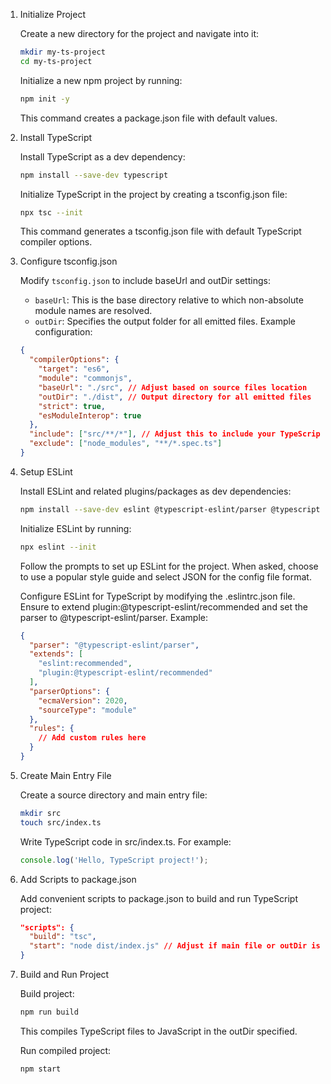 1. Initialize Project

    Create a new directory for the project and navigate into it:

    ```bash
    mkdir my-ts-project
    cd my-ts-project
    ```

    Initialize a new npm project by running:
    ```bash
    npm init -y
    ```
    This command creates a package.json file with default values.

2. Install TypeScript
  
    Install TypeScript as a dev dependency:

    ```bash
    npm install --save-dev typescript
    ```

    Initialize TypeScript in the project by creating a tsconfig.json file:
    
    ```bash
    npx tsc --init
    ```

    This command generates a tsconfig.json file with default TypeScript compiler options.

3. Configure tsconfig.json
  
    Modify ```tsconfig.json``` to include baseUrl and outDir settings:

    - ```baseUrl```: This is the base directory relative to which non-absolute module names are resolved.
    - ```outDir```: Specifies the output folder for all emitted files.
    Example configuration:

    ```json
    {
      "compilerOptions": {
        "target": "es6",
        "module": "commonjs",
        "baseUrl": "./src", // Adjust based on source files location
        "outDir": "./dist", // Output directory for all emitted files
        "strict": true,
        "esModuleInterop": true
      },
      "include": ["src/**/*"], // Adjust this to include your TypeScript files
      "exclude": ["node_modules", "**/*.spec.ts"]
    }
    ```

4. Setup ESLint

    Install ESLint and related plugins/packages as dev dependencies:
    ```bash
    npm install --save-dev eslint @typescript-eslint/parser @typescript-eslint/eslint-plugin
    ```

    Initialize ESLint by running:
    ```bash
    npx eslint --init
    ```

    Follow the prompts to set up ESLint for the project. When asked, choose to use a popular style guide and select JSON for the config file format.
    
    Configure ESLint for TypeScript by modifying the .eslintrc.json file. Ensure to extend plugin:@typescript-eslint/recommended and set the parser to @typescript-eslint/parser. Example:

    ```json
    {
      "parser": "@typescript-eslint/parser",
      "extends": [
        "eslint:recommended",
        "plugin:@typescript-eslint/recommended"
      ],
      "parserOptions": {
        "ecmaVersion": 2020,
        "sourceType": "module"
      },
      "rules": {
        // Add custom rules here
      }
    }
    ```

5. Create Main Entry File

    Create a source directory and main entry file:
    ```bash
    mkdir src
    touch src/index.ts
    ```

    Write TypeScript code in src/index.ts. For example:
    ```typescript
    console.log('Hello, TypeScript project!');
    ```

6. Add Scripts to package.json
  
    Add convenient scripts to package.json to build and run TypeScript project:

    ```json
    "scripts": {
      "build": "tsc",
      "start": "node dist/index.js" // Adjust if main file or outDir is different
    }
    ```

7. Build and Run Project

    Build project:

    ```bash
    npm run build
    ```
    
    This compiles TypeScript files to JavaScript in the outDir specified.
    
    Run compiled project:
    ```bash
    npm start
    ```

